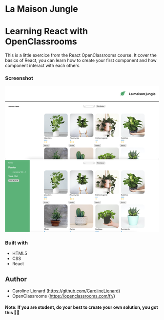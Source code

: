 # La Maison Jungle
# Learning React with OpenClassrooms

This is a little exercice from the React OpenClassrooms course. It cover the basics of React, you can learn how to create your first component and how component interact with each others.

### Screenshot

![](project.png)
![](project2.png)

### Built with

- HTML5
- CSS
- React

## Author

- Caroline Lienard (https://github.com/CarolineLienard)
- OpenClassrooms (https://openclassrooms.com/fr/) 

#### Note: If you are student, do your best to create your own solution, you got this 👍🏻
